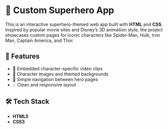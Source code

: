 # 🦸 Custom Superhero App

This is an interactive superhero-themed web app built with **HTML** and **CSS**. Inspired by popular movie sites and Disney’s 3D animation style, the project showcases custom pages for iconic characters like Spider-Man, Hulk, Iron Man, Captain America, and Thor.

## 🌟 Features

- 🎥 Embedded character-specific video clips
- 📸 Character images and themed backgrounds
- 🧭 Simple navigation between hero pages
- 💡 Clean and responsive layout

## 🛠️ Tech Stack

- **HTML5**
- **CSS3**
